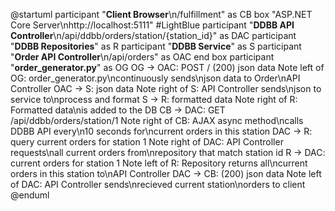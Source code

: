@startuml
participant "**Client Browser**\n/fulfillment" as CB
box "ASP.NET Core Server\nhttp://localhost:5111" #LightBlue
participant "**DDBB API Controller**\n/api/ddbb/orders/station/{station_id}" as DAC
participant "**DDBB Repositories**" as R
participant "**DDBB Service**" as S
participant "**Order API Controller**\n/api/orders" as OAC
end box
participant "**order_generator.py**" as OG
OG -> OAC: POST / (200) json data
Note left of OG: order_generator.py\ncontinuously sends\njson data to Order\nAPI Controller
OAC -> S: json data
Note right of S: API Controller sends\njson to service to\nprocess and format
S -> R: formatted data
Note right of R: Formatted data\nis added to the DB
CB -> DAC: GET /api/ddbb/orders/station/1
Note right of CB: AJAX async method\ncalls DDBB API every\n10 seconds for\ncurrent orders in this station
DAC -> R: query current orders for station 1
Note right of DAC: API Controller requests\nall current orders from\nrepository that match station id
R -> DAC: current orders for station 1
Note left of R: Repository returns all\ncurrent orders in this station to\nAPI Controller
DAC -> CB: (200) json data
Note left of DAC: API Controller sends\nrecieved current station\norders to client
@enduml